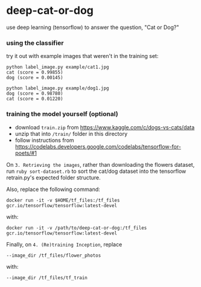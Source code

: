 # deep-cat-or-dog

use deep learning (tensorflow) to answer the question, "Cat or Dog?"

### using the classifier

try it out with example images that weren't in the training set:

```
python label_image.py example/cat1.jpg
cat (score = 0.99855)
dog (score = 0.00145)

python label_image.py example/dog1.jpg
dog (score = 0.98780)
cat (score = 0.01220)
```

### training the model yourself (optional)

- download  `train.zip` from https://www.kaggle.com/c/dogs-vs-cats/data
- unzip that into `/train/` folder in this directory
- follow instructions from https://codelabs.developers.google.com/codelabs/tensorflow-for-poets/#1

On `3. Retrieving the images`, rather than downloading the flowers dataset, run `ruby sort-dataset.rb` to sort the cat/dog dataset into the tensorflow retrain.py's expected folder structure.

Also, replace the following command:

```
docker run -it -v $HOME/tf_files:/tf_files  gcr.io/tensorflow/tensorflow:latest-devel
```

with:

```
docker run -it -v /path/to/deep-cat-or-dog:/tf_files  gcr.io/tensorflow/tensorflow:latest-devel
```

Finally, on `4. (Re)training Inception`, replace

```
--image_dir /tf_files/flower_photos
```

with:

```
--image_dir /tf_files/tf_train
```
